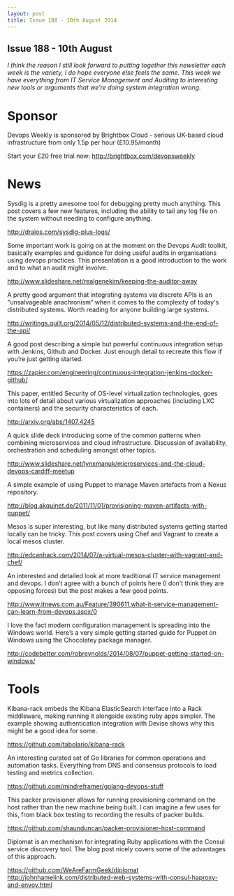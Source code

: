 ```yaml
---
layout: post
title: Issue 188 - 10th August 2014
---
```


## Issue 188 - 10th August

_I think the reason I still look forward to putting together this newsletter each week is the variety, I do hope everyone else feels the same. This week we have everything from IT Service Management and Auditing to interesting new tools or arguments that we’re doing system integration wrong._


Sponsor
======

Devops Weekly is sponsored by Brightbox Cloud - serious UK-based cloud infrastructure from only 1.5p per hour (£10.95/month)

Start your £20 free trial now: http://brightbox.com/devopsweekly


News
====

Sysdig is a pretty awesome tool for debugging pretty much anything. This post covers a few new features, including the ability to tail any log file on the system without needing to configure anything.

http://draios.com/sysdig-plus-logs/


Some important work is going on at the moment on the Devops Audit toolkit, basically examples and guidance for doing useful audits in organisations using devops practices. This presentation is a good introduction to the work and to what an audit might involve.

http://www.slideshare.net/realgenekim/keeping-the-auditor-away


A pretty good argument that integrating systems via discrete APIs is an “unsalvageable anachronism“ when it comes to the complexity of today's distributed systems. Worth reading for anyone building large systems.

http://writings.quilt.org/2014/05/12/distributed-systems-and-the-end-of-the-api/


A good post describing a simple but powerful continuous integration setup with Jenkins, Github and Docker. Just enough detail to recreate this flow if you’re just getting started.

https://zapier.com/engineering/continuous-integration-jenkins-docker-github/


This paper, entitled Security of OS-level virtualization technologies, goes into lots of detail about various virtualization approaches (including LXC containers) and the security characteristics of each.

http://arxiv.org/abs/1407.4245


A quick slide deck introducing some of the common patterns when combining microservices and cloud infrastructure. Discussion of availability, orchestration and scheduling amongst other topics.

http://www.slideshare.net/lynxmanuk/microservices-and-the-cloud-devops-cardiff-meetup


A simple example of using Puppet to manage Maven artefacts from a Nexus repository.

http://blog.akquinet.de/2011/11/01/provisioning-maven-artifacts-with-puppet/


Mesos is super interesting, but like many distributed systems getting started locally can be tricky. This post covers using Chef and Vagrant to create a local mesos cluster.

http://edcanhack.com/2014/07/a-virtual-mesos-cluster-with-vagrant-and-chef/


An interested and detailed look at more traditional IT service management and devops. I don’t agree with a bunch of points here (I don’t think they are opposing forces) but the post makes a few good points.

http://www.itnews.com.au/Feature/390611,what-it-service-management-can-learn-from-devops.aspx/0


I love the fact modern configuration management is spreading into the Windows world. Here’s a very simple getting started guide for Puppet on Windows using the Chocolatey package manager.

http://codebetter.com/robreynolds/2014/08/07/puppet-getting-started-on-windows/



Tools
====

Kibana-rack embeds the Kibana ElasticSearch interface into a Rack middleware, making running it alongside existing ruby apps simpler. The example showing authentication integration with Devise shows why this might be a good idea for some.

https://github.com/tabolario/kibana-rack


An interesting curated set of Go libraries for common operations and automation tasks. Everything from DNS and consensus protocols to load testing and metrics collection.

https://github.com/mindreframer/golang-devops-stuff


This packer provisioner allows for running provisioning command on the host rather than the new machine being built. I can imagine a few uses for this, from black box testing to recording the results of packer builds.

https://github.com/shaunduncan/packer-provisioner-host-command


Diplomat is an mechanism for integrating Ruby applications with the Consul service discovery tool. The blog post nicely covers some of the advantages of this approach.

https://github.com/WeAreFarmGeek/diplomat
http://johnhamelink.com/distributed-web-systems-with-consul-haproxy-and-envoy.html
